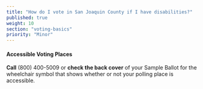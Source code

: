 ```yaml
---
title: "How do I vote in San Joaquin County if I have disabilities?"
published: true
weight: 10
section: "voting-basics"
priority: "Minor"
---
```


#### Accessible Voting Places  

**Call** (800) 400-5009 or **check the back cover** of your Sample Ballot for the wheelchair symbol that shows whether or not your polling place is accessible.  
